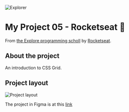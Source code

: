 ![Explorer](https://efficient-sloth-d85.notion.site/image/https%3A%2F%2Fs3-us-west-2.amazonaws.com%2Fsecure.notion-static.com%2F74dec54c-b44a-4c7e-adbd-f8a069b98b7b%2FCapa_Notion_-_Explorer.png?table=block&id=19dfbff7-b19c-47c5-9a28-6afa37d42543&spaceId=08f749ff-d06d-49a8-a488-9846e081b224&width=2000&userId=&cache=v2)

# My Project 05 - Rocketseat 🚀

From [the Explore programming scholl](https://www.rocketseat.com.br/explorer) by [Rocketseat](https://www.rocketseat.com.br/).

## About the project

An introduction to CSS Grid.

## Project layout

![Project layout](https://github.com/mayumayara/images-in-redeme0/assets/120471137/b84ede02-0cb1-44a4-bdb6-dcd695c5856e)

The project in Figma is at this [link](https://www.figma.com/file/5ucbn83S9RDBPUwNZ0q6XV/Galaxies-%E2%80%A2-Projeto-Explorer-(Community)?type=design&node-id=115%3A3&mode=design&t=eMNW5trT6Q3fLj6S-1)

